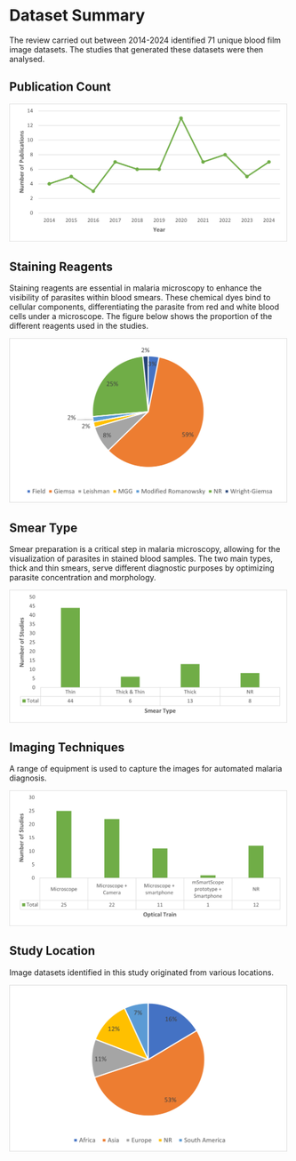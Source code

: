 # Dataset Summary
The review carried out between 2014-2024 identified 71 unique blood film image datasets. The studies that generated these datasets were then analysed.


## Publication Count
<img src="https://github.com/ItunuIsewon/Malaria_Blood_Film_Images/blob/main/Images/publication_count.png?raw=true" alt="" width="500">

## Staining Reagents
Staining reagents are essential in malaria microscopy to enhance the visibility of parasites within blood smears. 
These chemical dyes bind to cellular components, differentiating the parasite from red and white blood cells under a microscope. 
The figure below shows the proportion of the different reagents used in the studies.

<img src="https://github.com/ItunuIsewon/Malaria_Blood_Film_Images/blob/main/Images/stain_type.png?raw=true" alt="" width="500">


## Smear Type
Smear preparation is a critical step in malaria microscopy, allowing for the visualization of parasites in stained blood samples. 
The two main types, thick and thin smears, serve different diagnostic purposes by optimizing parasite concentration and morphology. 

<img src="https://github.com/ItunuIsewon/Malaria_Blood_Film_Images/blob/main/Images/smear_type.png?raw=true" alt="" width="500">

## Imaging Techniques
A range of equipment is used to capture the images for automated malaria diagnosis. 

<img src="https://github.com/ItunuIsewon/Malaria_Blood_Film_Images/blob/main/Images/optical_train.png?raw=true" alt="" width="500">

## Study Location
Image datasets identified in this study originated from various locations.

<img src="https://github.com/ItunuIsewon/Malaria_Blood_Film_Images/blob/main/Images/continent.png?raw=true" alt="" width="500">
